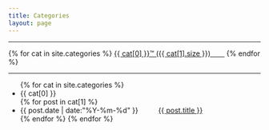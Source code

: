 ```yaml
---
title: Categories
layout: page
---
```


<hr>

<div id='tag-cloud'>
{% for cat in site.categories %}
<a href="#{{ cat[0] }}" title="{{ cat[0] }}" rel="{{ cat[1].size }}">{{ cat[0] }}™  ({{ cat[1].size }})&emsp;&emsp;</a>
{% endfor %}
</div>

<hr>

<ul class="listing2">
{% for cat in site.categories %}
  <li class="tag-name" id="{{ cat[0] }}">{{ cat[0] }}</li>
{% for post in cat[1] %}
  <li class="listing-item">
  <time datetime="{{ post.date | date:"%Y-%m-%d" }}">{{ post.date | date:"%Y-%m-%d" }}  &emsp; &emsp; </time>
  <a href="{{ post.url }}" title="{{ post.title }}">{{ post.title }}</a>
  </li>
{% endfor %}
{% endfor %}
</ul>

<script src="/media/js/jquery.tagcloud.js" type="text/javascript" charset="utf-8"></script> 
<script language="javascript">
$.fn.tagcloud.defaults = {
    size: {start: 1, end: 1, unit: 'em'},
      color: {start: '#f8e0e6', end: '#ff3333'}
};

$(function () {
    $('#tag_cloud a').tagcloud();
});
</script>
